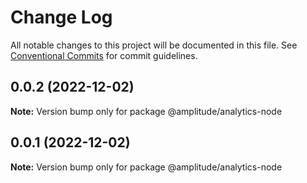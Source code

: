 # Change Log

All notable changes to this project will be documented in this file.
See [Conventional Commits](https://conventionalcommits.org) for commit guidelines.

## 0.0.2 (2022-12-02)

**Note:** Version bump only for package @amplitude/analytics-node





## 0.0.1 (2022-12-02)

**Note:** Version bump only for package @amplitude/analytics-node
